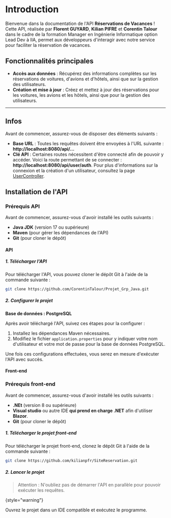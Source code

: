 # Introduction

Bienvenue dans la documentation de l'API **Réservations de Vacances** ! Cette API, réalisée par **Florent GUYARD**, **Kilian PIFRE** et **Corentin Talour** dans le cadre de la formation Manager en Ingénierie Informatique option Lead Dev à IIA, permet aux développeurs d'interagir avec notre service pour faciliter la réservation de vacances.

## Fonctionnalités principales
- **Accès aux données** : Récupérez des informations complètes sur les réservations de voitures, d'avions et d'hôtels, ainsi que sur la gestion des utilisateurs.
- **Création et mise à jour** : Créez et mettez à jour des réservations pour les voitures, les avions et les hôtels, ainsi que pour la gestion des utilisateurs.

---

## Infos
Avant de commencer, assurez-vous de disposer des éléments suivants :
- **Base URL** : Toutes les requêtes doivent être envoyées à l'URL suivante : **http://localhost:8080/api/...**
- **Clé API** : Certaines routes nécessitent d'être connecté afin de pouvoir y accéder. Voici la route permettant de se connecter : **http://localhost:8080/api/user/auth**. Pour plus d'informations sur la connexion et la création d'un utilisateur, consultez la page [UserController](API_Reference6.md).

## Installation de l'API

### Prérequis API
Avant de commencer, assurez-vous d'avoir installé les outils suivants :
- **Java JDK** (version 17 ou supérieure)
- **Maven** (pour gérer les dépendances de l'API)
- **Git** (pour cloner le dépôt)

#### API

##### 1. Télécharger l'API

Pour télécharger l'API, vous pouvez cloner le dépôt Git à l'aide de la commande suivante :

```bash
git clone https://github.com/CorentinTalour/Projet_Grp_Java.git
```

##### 2. Configurer le projet

**Base de données : PostgreSQL**

Après avoir téléchargé l'API, suivez ces étapes pour la configurer :

1. Installez les dépendances Maven nécessaires.
2. Modifiez le fichier `application.properties` pour y indiquer votre nom d'utilisateur et votre mot de passe pour la base de données PostgreSQL.

Une fois ces configurations effectuées, vous serez en mesure d'exécuter l'API avec succès.

#### Front-end

### Prérequis front-end
Avant de commencer, assurez-vous d'avoir installé les outils suivants :
- **.NEt** (version 8 ou supérieure)
- **Visual studio** ou autre IDE **qui prend en charge .NET** afin d'utiliser **Blazor**.
- **Git** (pour cloner le dépôt)

##### 1. Télécharger le projet front-end

Pour télécharger le projet front-end, clonez le dépôt Git à l'aide de la commande suivante :

```bash
git clone https://github.com/kilianpfr/SiteReservation.git
```

##### 2. Lancer le projet

> Attention : N'oubliez pas de démarrer l'API en parallèle pour pouvoir exécuter les requêtes.
>
{style="warning"}

Ouvrez le projet dans un IDE compatible et exécutez le programme.